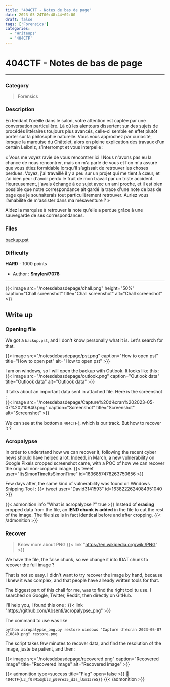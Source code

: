 ```yaml
---
title: "404CTF - Notes de bas de page"
date: 2023-05-24T00:48:44+02:00
draft: false
tags: ['Forensics']
categories:
  - 'Writeups'
  - '404CTF'
---
```


# 404CTF - Notes de bas de page
---

### Category

> Forensics

### Description

En tendant l'oreille dans le salon, votre attention est captée par une conversation particulière. Là où les alentours dissertent sur des sujets de procédés littéraires toujours plus avancés, celle-ci semble en effet plutôt porter sur la philosophie naturelle. Vous vous approchez par curiosité, lorsque la marquise du Châtelet, alors en pleine explication des travaux d'un certain Leibniz, s’interrompt et vous interpelle :

« Vous me voyez ravie de vous rencontrer ici ! Nous n'avons pas eu la chance de nous rencontrer, mais on m'a parlé de vous et l'on m'a assuré que vous étiez formidable lorsqu'il s’agissait de retrouver les choses perdues. Voyez, j'ai travaillé il y a peu sur un projet qui me tient à cœur, et j'ai bien peur d'avoir perdu le fruit de mon travail par un triste accident. Heureusement, j'avais échangé à ce sujet avec un ami proche, et il est bien possible que notre correspondance ait gardé la trace d'une note de bas de page que je souhaiterais tout particulièrement retrouver. Auriez vous l’amabilité de m'assister dans ma mésaventure ? »


Aidez la marquise à retrouver la note qu'elle a perdue grâce à une sauvegarde de ses correspondances.

### Files

[backup.pst](/notesdebasdepage/backup.pst)

### Difficulty

**HARD** - 1000 points

- Author : **Smyler#7078**
---
{{< image src="/notesdebasdepage/chall.png" height="50%" caption="Chall screenshot" title="Chall screenshot" alt="Chall screenshot" >}}


## Write up

### Opening file

We got a `backup.pst`, and I don't know personally what it is. Let's search for that.

{{< image src="/notesdebasdepage/pst.png" caption="How to open pst" title="How to open pst" alt="How to open pst" >}}


I am on windows, so I will open the backup with Outlook.
It looks like this :
{{< image src="/notesdebasdepage/outlook.png" caption="Outlook data" title="Outlook data" alt="Outlook data" >}}


It talks about an important data sent in attached file. 
Here is the screenshot :   
{{< image src="/notesdebasdepage/Capture%20d’écran%202023-05-07%20210840.png" caption="Screenshot" title="Screenshot" alt="Screenshot" >}}

We can see at the bottom a `404CTF{`, which is our track. But how to recover it ?

### Acropalypse

In order to understand how we can recover it, following the recent cyber news should have helped a lot. Indeed, in March, a new vulnerability on Google Pixels cropped screenshot came, with a POC of how we can recover the original non-cropped image.
{{< tweet user="ItsSimonTimeItsSimonTime" id=1636857478263750656 >}}

Few days after, the same kind of vulnerability was found on Windows Snipping Tool :
{{< tweet user="David3141593" id=1638222624084951040 >}}

{{< admonition info "What is acropalypse ?" true >}}
Instead of **erasing** cropped data from the file, an **IEND chunk is added** in the file to cut the rest of the image.
The file size is in fact identical before and after cropping.
{{< /admonition >}}

### Recover

> Know more about PNG {{< link "https://en.wikipedia.org/wiki/PNG" >}}

We have the file, the false chunk, so we change it into IDAT chunk to recover the full image ?

That is not so easy. I didn't want to try recover the image by hand, because I knew it was complex, and that people have already written tools for that.

The biggest part of this chall for me, was to find the right tool tu use. I searched on Google, Twitter, Reddit, then directly on GitHub.

I'll help you, I found this one : {{< link "https://github.com/Absenti/acropalypse_png" >}}


The command to use was like 
```shell
python acropalypse_png.py restore windows "Capture d’écran 2023-05-07 210840.png" restore.png
```

The script takes few minutes to recover data, and find the resolution of the image, juste be patient, and then:

{{< image src="/notesdebasdepage/recovered.png" caption="Recovered image" title="Recovered image" alt="Recovered image" >}}

{{< admonition type=success title="Flag" open=false >}}
:triangular_flag_on_post: `404CTF{L3_f0rM1d@bl3_p09re35_d3s_lUm13re5}}`
{{< /admonition >}}

